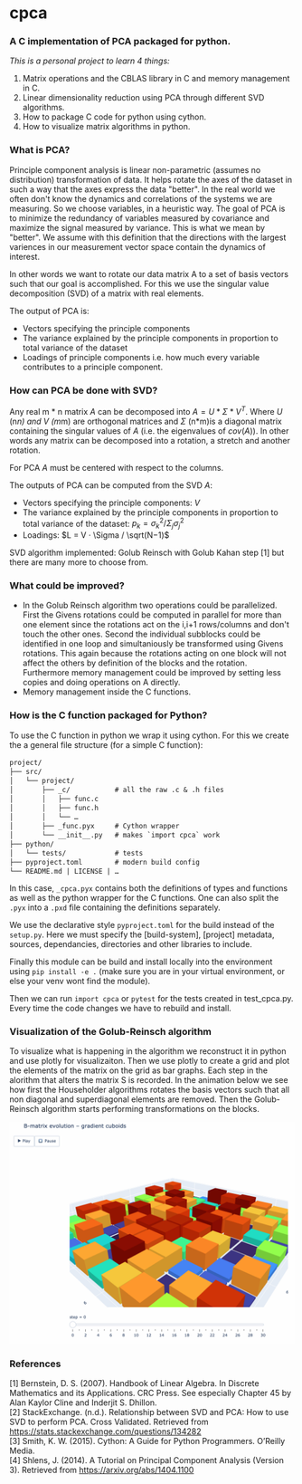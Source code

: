 # cpca
### A C implementation of PCA packaged for python.

*This is a personal project to learn 4 things:*
1. Matrix operations and the CBLAS library in C and memory management in C.
2. Linear dimensionality reduction using PCA through different SVD algorithms.
3. How to package C code for python using cython. 
4. How to visualize matrix algorithms in python. 

### What is PCA?
Principle component analysis is linear non-parametric (assumes no distribution) transformation of data. It helps rotate the axes of the dataset in such a way that the axes express the data "better". In the real world we often don't know the dynamics and correlations of the systems we are measuring. So we choose variables, in a heuristic way. The goal of PCA is to minimize the redundancy of variables measured by covariance and maximize the signal measured by variance. This is what we mean by "better". We assume with this definition that the directions with the largest variences in our measurement vector space contain the dynamics of interest.

In other words we want to rotate our data matrix A to a set of basis vectors such that our goal is accomplished. For this we use the singular value decomposition (SVD) of a matrix with real elements. 

The output of PCA is: 
* Vectors specifying the principle components 
* The variance explained by the principle components in proportion to total variance of the dataset
* Loadings of principle components i.e. how much every variable contributes to a principle component.

### How can PCA be done with SVD?
Any real m * n matrix $`A`$ can be decomposed into $`A=U*\Sigma*V^T`$. Where $`U`$ (n*n) and $`V`$ (m*m) are orthogonal matrices and $`\Sigma`$ (n*m)is a diagonal matrix containing the singular values of $`A`$ (i.e. the eigenvalues of $`cov(A)`$). In other words any matrix can be decomposed into a rotation, a stretch and another rotation. 

For PCA $`A`$ must be centered with respect to the columns. 

The outputs of PCA can be computed from the SVD $`A`$: 
* Vectors specifying the principle components: $`V`$
* The variance explained by the principle components in proportion to total variance of the dataset: $`p_k = \sigma_k^2 / \Sigma_j \sigma_j^2`$
* Loadings: $`L = V · \Sigma / \sqrt(N−1)`$

SVD algorithm implemented: Golub Reinsch with Golub Kahan step [1] but there are many more to choose from. 

### What could be improved? 
* In the Golub Reinsch algorithm two operations could be parallelized. First the Givens rotations could be computed in parallel for more than one element since the rotations act on the i,i+1 rows/columns and don't touch the other ones. Second the individual subblocks could be identified in one loop and simultaniously be transformed using Givens rotations. This again because the rotations acting on one block will not affect the others by definition of the blocks and the rotation. Furthermore memory management could be improved by setting less copies and doing operations on A directly.
* Memory management inside the C functions.


### How is the C function packaged for Python?
To use the C function in python we wrap it using cython. For this we create the a general file structure (for a simple C function):
```
project/
├── src/
│   └── project/
│       ├── _c/           # all the raw .c & .h files
│       │   ├── func.c
│       │   ├── func.h
│       │   └── …         
│       ├── _func.pyx     # Cython wrapper
│       └── __init__.py   # makes `import cpca` work
├── python/
│   └── tests/            # tests
├── pyproject.toml        # modern build config
└── README.md | LICENSE | …
```

In this case, ```_cpca.pyx``` contains both the definitions of types and functions as well as the python wrapper for the C functions. One can also split the ```.pyx``` into a ```.pxd``` file containing the definitions separately. 

We use the declarative style ```pyproject.toml``` for the build instead of the ```setup.py```. Here we must specify the [build-system], [project] metadata, sources, dependancies, directories and other libraries to include. 

Finally this module can be build and install locally into the environment using ```pip install -e .``` (make sure you are in your virtual environment, or else your venv wont find the module).

Then we can run ```import cpca``` or ```pytest``` for the tests created in test_cpca.py. Every time the code changes we have to rebuild and install. 

### Visualization of the Golub-Reinsch algorithm
To visualize what is happening in the algorithm we reconstruct it in python and use plotly for visualizaiton. Then we use plotly to create a grid and plot the elements of the matrix on the grid as bar graphs. Each step in the alorithm that alters the matrix S is recorded. In the animation below we see how first the Householder algorithms rotates the basis vectors such that all non diagonal and superdiagonal elements are removed. Then the Golub-Reinsch algorithm starts performing transformations on the blocks. 

<p align="center">
  <img src="./svd.gif" alt="Demo" />
</p>


### References
[1] Bernstein, D. S. (2007). Handbook of Linear Algebra. In Discrete Mathematics and its Applications. CRC Press. See especially Chapter 45 by Alan Kaylor Cline and Inderjit S. Dhillon.  
[2] StackExchange. (n.d.). Relationship between SVD and PCA: How to use SVD to perform PCA. Cross Validated. Retrieved from https://stats.stackexchange.com/questions/134282  
[3] Smith, K. W. (2015). Cython: A Guide for Python Programmers. O’Reilly Media.  
[4] Shlens, J. (2014). A Tutorial on Principal Component Analysis (Version 3). Retrieved from https://arxiv.org/abs/1404.1100  
